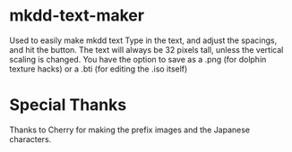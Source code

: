 # mkdd-text-maker
Used to easily make mkdd text
Type in the text, and adjust the spacings, and hit the button.
The text will always be 32 pixels tall, unless the vertical scaling is changed. 
You have the option to save as a .png (for dolphin texture hacks) or a .bti (for editing the .iso itself)

# Special Thanks
Thanks to Cherry for making the prefix images and the Japanese characters.